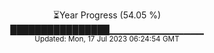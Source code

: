 <p align="center">
⏳Year Progress (54.05 %) <br>
████████████████▁▁▁▁▁▁▁▁▁▁▁▁▁▁ <br>
<sub>Updated: Mon, 17 Jul 2023 06:24:54 GMT</sub>
</p>

